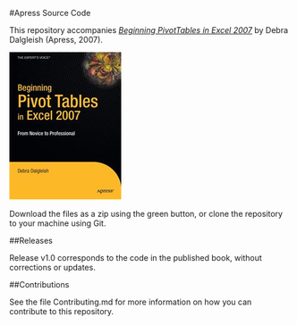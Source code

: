 #Apress Source Code

This repository accompanies [*Beginning PivotTables in Excel 2007*](http://www.apress.com/9781590598900) by Debra Dalgleish (Apress, 2007).

![Cover image](9781590598900.jpg)

Download the files as a zip using the green button, or clone the repository to your machine using Git.

##Releases

Release v1.0 corresponds to the code in the published book, without corrections or updates.

##Contributions

See the file Contributing.md for more information on how you can contribute to this repository.
